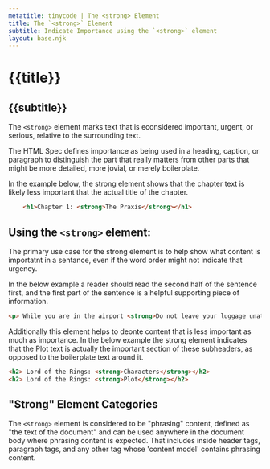 ```yaml
---
metatitle: tinycode | The <strong> Element
title: The `<strong>` Element
subtitle: Indicate Importance using the `<strong>` element
layout: base.njk
---
```

# {{title}}
## {{subtitle}}

The `<strong>` element marks text that is econsidered important, urgent, or serious, relative to the surrounding text. 

The HTML Spec defines importance as being used in a heading, caption, or paragraph to distinguish the part that really matters from other parts that might be more detailed, more jovial, or merely boilerplate. 

In the example below, the strong element shows that the chapter text is likely less important that the actual title of the chapter.

```html
    <h1>Chapter 1: <strong>The Praxis</strong></h1>
```
## Using the `<strong>` element:

The primary use case for the strong element is to help show what content is importatnt in a sentance, even if the word order might not indicate that urgency. 

In the below example a reader should read the second half of the sentence first, and the first part of the sentence is a helpful supporting piece of information.

```html
<p> While you are in the airport <strong>Do not leave your luggage unattended</strong></p>
```
Additionally this element helps to deonte content that is less important as much as importance. In the below example the strong element indicates that the Plot text is actually the important section of these subheaders, as opposed to the boilerplate text around it. 

```html
<h2> Lord of the Rings: <strong>Characters</strong></h2>
<h2> Lord of the Rings: <strong>Plot</strong></h2>
```

## "Strong" Element Categories
The `<strong>` element is considered to be "phrasing" content, defined as "the text of the document" and can be used anywhere in the document body where phrasing content is expected. That includes inside header tags, paragraph tags, and any other tag whose 'content model' contains phrasing content.
